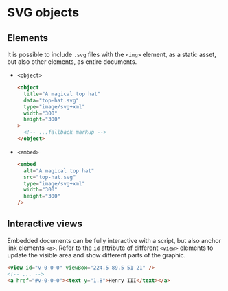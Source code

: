 # SVG objects

## Elements

It is possible to include `.svg` files with the `<img>` element, as a static asset, but also other elements, as entire documents.

- `<object>`

  ```html
  <object
    title="A magical top hat"
    data="top-hat.svg"
    type="image/svg+xml"
    width="300"
    height="300"
  >
    <!-- ...fallback markup -->
  </object>
  ```

- `<embed>`

  ```html
  <embed
    alt="A magical top hat"
    src="top-hat.svg"
    type="image/svg+xml"
    width="300"
    height="300"
  />
  ```

## Interactive views

Embedded documents can be fully interactive with a script, but also anchor link elements `<a>`. Refer to the `id` attribute of different `<view>` elements to update the visible area and show different parts of the graphic.

```html
<view id="v-0-0-0" viewBox="224.5 89.5 51 21" />
<!-- ... -->
<a href="#v-0-0-0"><text y="1.8">Henry III</text></a>
```
